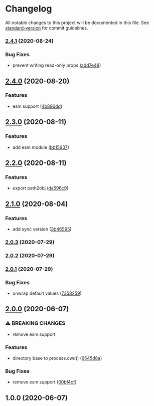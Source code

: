 # Changelog

All notable changes to this project will be documented in this file. See [standard-version](https://github.com/conventional-changelog/standard-version) for commit guidelines.

### [2.4.1](https://github.com/devtin/js-dir-into-json/compare/v2.4.0...v2.4.1) (2020-08-24)


### Bug Fixes

* prevent writing read-only props ([add7e48](https://github.com/devtin/js-dir-into-json/commit/add7e4829b4a8ed8b86586474f849b72ee8e8a2c))

## [2.4.0](https://github.com/devtin/js-dir-into-json/compare/v2.3.0...v2.4.0) (2020-08-20)


### Features

* esm support ([4b896dd](https://github.com/devtin/js-dir-into-json/commit/4b896ddbc5df1d50bb7d9f645150e4eef2100bba))

## [2.3.0](https://github.com/devtin/js-dir-into-json/compare/v2.2.0...v2.3.0) (2020-08-11)


### Features

* add esm module ([bb15637](https://github.com/devtin/js-dir-into-json/commit/bb156373b3898fa59351db27f738f9167aef048c))

## [2.2.0](https://github.com/devtin/js-dir-into-json/compare/v2.1.0...v2.2.0) (2020-08-11)


### Features

* export path2obj ([da596c9](https://github.com/devtin/js-dir-into-json/commit/da596c90bb083bfa60ab5b5b8d9c60640bcbf297))

## [2.1.0](https://github.com/devtin/js-dir-into-json/compare/v2.0.3...v2.1.0) (2020-08-04)


### Features

* add sync version ([3b46595](https://github.com/devtin/js-dir-into-json/commit/3b46595f0c25f1bec0b675bb0d43ccc871d71f64))

### [2.0.3](https://github.com/devtin/js-dir-into-json/compare/v2.0.2...v2.0.3) (2020-07-29)

### [2.0.2](https://github.com/devtin/js-dir-into-json/compare/v2.0.1...v2.0.2) (2020-07-29)

### [2.0.1](https://github.com/devtin/js-dir-into-json/compare/v2.0.0...v2.0.1) (2020-07-29)


### Bug Fixes

* unwrap default values ([7358259](https://github.com/devtin/js-dir-into-json/commit/7358259d76ce75732cd86f9a42d9a12c1a7f6dbc))

## [2.0.0](https://github.com/devtin/js-dir-into-json/compare/v1.0.0...v2.0.0) (2020-06-07)


### ⚠ BREAKING CHANGES

* remove esm support

### Features

* directory base to process.cwd() ([9545d8a](https://github.com/devtin/js-dir-into-json/commit/9545d8a07e0cd2cea0cd34e5fbcc1b431c453477))


### Bug Fixes

* remove esm support ([00bf4cf](https://github.com/devtin/js-dir-into-json/commit/00bf4cf7d842f31bed4eb0626ea7970aa844e654))

## 1.0.0 (2020-06-07)
